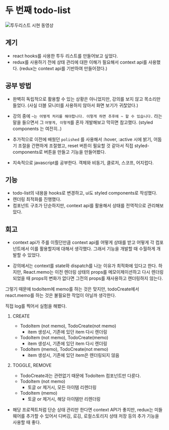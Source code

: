# 두 번째 todo-list

![투두리스트 시현 동영상](https://user-images.githubusercontent.com/62179353/129571925-7abe7742-144c-4650-8d5d-890934e11c1a.gif)


## 계기

-   react hooks를 사용한 투두 리스트를 만들어보고 싶었다.
-   redux를 사용하기 전에 상태 관리에 대한 이해가 필요해서 context api를 사용했다. (redux는 context api를 기반하여 만들어졌다.)

## 공부 방법

-   완벽히 독립적으로 활용할 수 있는 상황은 아니었지만, 강의를 보지 않고 목소리만 들었다. (사실 더블 모니터를 사용하지 않아서 화면 보기가 귀찮았다.)

-   강의 중에 `~는 어떻게 처리를 해야합니다. 이렇게 하면 추후에 ~ 할 수 있습니다.` 라는 말을 들으면서 그 `어떻게, 이렇게`를 혼자 개발해보고 막히면 참고했다. (styled components 는 여전히..)

-   추가적으로 이전에 배웠던 `polished` 를 사용해서 :hover, :active 시에 밝기, 어둡기 조절을 간편하게 조절했고, reset 버튼이 필요할 것 같아서 직접 styled-components로 버튼을 만들고 기능을 만들어봤다.

-   지속적으로 javascript를 공부한다. 객체와 비동기, 클로저, 스코프, 어지럽다.

## 기능

-   todo-list의 내용을 hooks로 변경하고, ui도 styled components로 작성했다.
-   렌더링 최적화를 진행했다.
-   컴포넌트 구조가 단순하지만, context api를 활용해서 상태를 전역적으로 관리해보았다.

## 회고

-   context api가 주를 이뤘던만큼 context api를 어떻게 상태를 받고 어떻게 각 컴포넌트에서 이를 활용할지에 대해서 생각했다. 그래서 기능을 개발할 때 수월하게 개발할 수 있었다.

-   강의에서는 context를 state와 dispatch를 나눈 이유가 최적화에 있다고 한다.
    하지만, React.memo는 이전 렌더링 상태의 props를 메모이제이션하고
    다시 렌더링 되었을 때 props의 변화가 없다면 그전의 props를 재사용하고 렌더링하지 않는다.

그렇기 때문에 todoItem에 memo를 하는 것은 맞지만,
todoCreate에서 react.memo를 하는 것은 불필요한 작업이 아닐까 생각한다.

직접 log를 찍어서 실험을 해봤다.

1. CREATE

    - TodoItem (not memo), TodoCreate(not memo)
        - item 생성시, 기존에 있던 item 다시 렌더링
    - TodoItem (not memo), TodoCreate(memo)
        - item 생성시, 기존에 있던 item 다시 렌더링
    - TodoItem (memo), TodoCreate(not memo)
        - item 생성시, 기존에 있던 item은 렌더링되지 않음

2. TOGGLE, REMOVE
    - TodoCreate과는 관련없기 때문에 TodoItem 컴포넌트만 다룬다.
    - TodoItem (not memo)
        - 토글 or 제거시, 모든 아이템 리렌더링
    - TodoItem (memo)
        - 토글 or 제거시, 해당 아이템만 리렌더링

-   해당 프로젝트처럼 단순 상태 관리만 한다면 context API가 좋지만, redux는 미들웨어를 추가할 수 있어서 디버깅, 로깅, 로컬스토리지 상태 저장 등의 추가 기능을 사용할 때 좋다.
